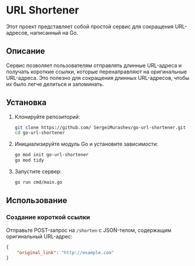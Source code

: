# URL Shortener

Этот проект представляет собой простой сервис для сокращения URL-адресов, написанный на Go.

## Описание

Сервис позволяет пользователям отправлять длинные URL-адреса и получать короткие ссылки, которые перенаправляют на оригинальные URL-адреса. Это полезно для сокращения длинных URL-адресов, чтобы их было легче делиться и запоминать.

## Установка

1. Клонируйте репозиторий:

    ```sh
    git clone https://github.com/ SergeiMurashev/go-url-shortener.git
    cd go-url-shortener
    ```

2. Инициализируйте модуль Go и установите зависимости:

    ```sh
    go mod init go-url-shortener
    go mod tidy
    ```

3. Запустите сервер:

    ```sh
    go run cmd/main.go
    ```

## Использование

### Создание короткой ссылки

Отправьте POST-запрос на `/shorten` с JSON-телом, содержащим оригинальный URL-адрес:

```json
{
    "original_link": "http://example.com"
}